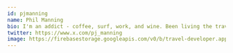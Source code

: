 ```yaml
---
id: pjmanning
name: Phil Manning
bio: I'm an addict - coffee, surf, work, and wine. Been living the travel developer lifestyle since 2012 - constantly looking for where to work and surf next.
twitter: https://www.x.com/pj_manning
image: https://firebasestorage.googleapis.com/v0/b/travel-developer.appspot.com/o/authors%2Fpjmanning.jpg?alt=media&token=df551269-49ab-41c9-b121-296d1113796b
---
```

